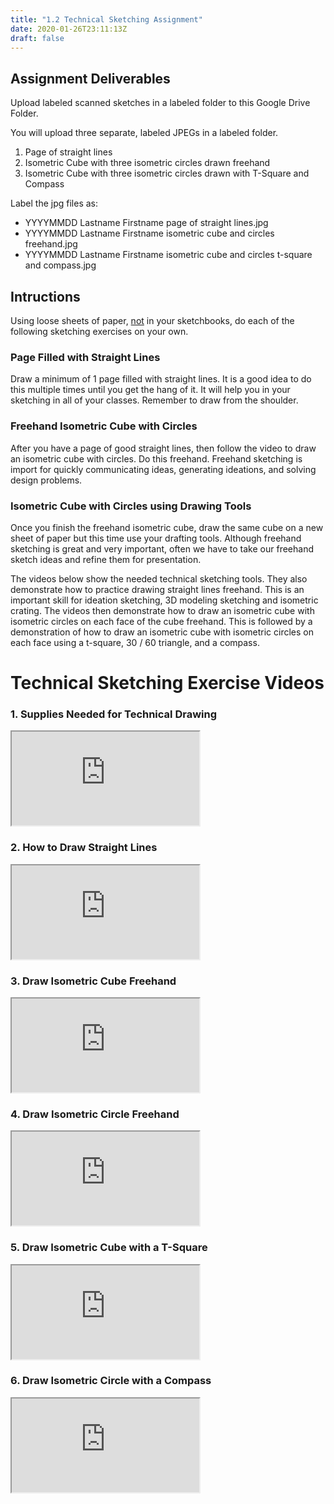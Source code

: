 ```yaml
---
title: "1.2 Technical Sketching Assignment"
date: 2020-01-26T23:11:13Z
draft: false
---
```


## Assignment Deliverables

Upload labeled scanned sketches in a labeled folder to this Google Drive Folder.

You will upload three separate, labeled JPEGs in a labeled folder.

1.  Page of straight lines
2.  Isometric Cube with three isometric circles drawn freehand
3.  Isometric Cube with three isometric circles drawn with T-Square and Compass

Label the jpg files as:

- YYYYMMDD Lastname Firstname page of straight lines.jpg
- YYYYMMDD Lastname Firstname isometric cube and circles freehand.jpg
- YYYYMMDD Lastname Firstname isometric cube and circles t-square and compass.jpg

## Intructions

Using loose sheets of paper, <span style="text-decoration: underline;">not</span> in your sketchbooks, do each of the following sketching exercises on your own.

### Page Filled with Straight Lines

Draw a minimum of 1 page filled with straight lines. It is a good idea to do this multiple times until you get the hang of it. It will help you in your sketching in all of your classes. Remember to draw from the shoulder.

### Freehand Isometric Cube with Circles

After you have a page of good straight lines, then follow the video to draw an isometric cube with circles. Do this freehand. Freehand sketching is import for quickly communicating ideas, generating ideations, and solving design problems.

### Isometric Cube with Circles using Drawing Tools

Once you finish the freehand isometric cube, draw the same cube on a new sheet of paper but this time use your drafting tools. Although freehand sketching is great and very important, often we have to take our freehand sketch ideas and refine them for presentation.

The videos below show the needed technical sketching tools. They also demonstrate how to practice drawing straight lines freehand. This is an important skill for ideation sketching, 3D modeling sketching and isometric crating. The videos then demonstrate how to draw an isometric cube with isometric circles on each face of the cube freehand. This is followed by a demonstration of how to draw an isometric cube with isometric circles on each face using a t-square, 30 / 60 triangle, and a compass.

# Technical Sketching Exercise Videos

<div class="tutorial-video-grid">

<div class="video-card">

### 1\. Supplies Needed for Technical Drawing

<div class="iframe-16-9-container"><iframe class="youTubeIframe" src="https://www.youtube.com/embed/QaTlzXEHu4g" width="300" height="150" allowfullscreen="allowfullscreen"></iframe></div>

</div>

<div class="video-card">

### 2\. How to Draw Straight Lines

<div class="iframe-16-9-container"><iframe class="youTubeIframe" src="https://www.youtube.com/embed/UUQa2CtzIwE" width="300" height="150" allowfullscreen="allowfullscreen"></iframe></div>

</div>

<div class="video-card">

### 3\. Draw Isometric Cube Freehand

<div class="iframe-16-9-container"><iframe class="youTubeIframe" src="https://www.youtube.com/embed/8FkcqdCmT1U" width="300" height="150" allowfullscreen="allowfullscreen"></iframe></div>

</div>

<div class="video-card">

### 4\. Draw Isometric Circle Freehand

<div class="iframe-16-9-container"><iframe class="youTubeIframe" src="https://www.youtube.com/embed/twj5luXIC_c" width="300" height="150" allowfullscreen="allowfullscreen"></iframe></div>

</div>

<div class="video-card">

### 5\. Draw Isometric Cube with a T-Square

<div class="iframe-16-9-container"><iframe class="youTubeIframe" src="https://www.youtube.com/embed/7t4ycR3fXJ4" width="300" height="150" allowfullscreen="allowfullscreen"></iframe></div>

</div>

<div class="video-card">

### 6\. Draw Isometric Circle with a Compass

<div class="iframe-16-9-container"><iframe class="youTubeIframe" src="https://www.youtube.com/embed/EaTwlLaMYao" width="300" height="150" allowfullscreen="allowfullscreen"></iframe></div>

</div>

</div>
